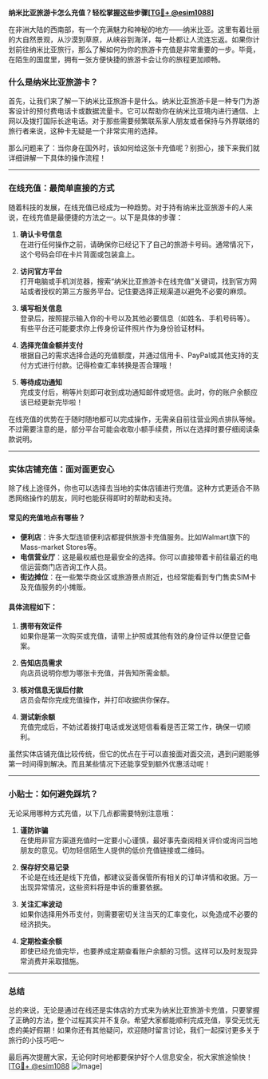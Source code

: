 **纳米比亚旅游卡怎么充值？轻松掌握这些步骤[[TG💪+ @esim1088](https://t.me/s/esim1088)]**

在非洲大陆的西南部，有一个充满魅力和神秘的地方——纳米比亚。这里有着壮丽的大自然景观，从沙漠到草原，从峡谷到海洋，每一处都让人流连忘返。如果你计划前往纳米比亚旅行，那么了解如何为你的旅游卡充值是非常重要的一步。毕竟，在陌生的国度里，拥有一张方便快捷的旅游卡会让你的旅程更加顺畅。

### 什么是纳米比亚旅游卡？

首先，让我们来了解一下纳米比亚旅游卡是什么。纳米比亚旅游卡是一种专门为游客设计的预付费电话卡或数据流量卡。它可以帮助你在纳米比亚境内进行通信、上网以及拨打国际长途电话。对于那些需要频繁联系家人朋友或者保持与外界联络的旅行者来说，这种卡无疑是一个非常实用的选择。

那么问题来了：当你身在国外时，该如何给这张卡充值呢？别担心，接下来我们就详细讲解一下具体的操作流程！

---

### 在线充值：最简单直接的方式

随着科技的发展，在线充值已经成为一种趋势。对于持有纳米比亚旅游卡的人来说，在线充值是最便捷的方法之一。以下是具体的步骤：

1. **确认卡号信息**  
   在进行任何操作之前，请确保你已经记下了自己的旅游卡号码。通常情况下，这个号码会印在卡片背面或包装盒上。

2. **访问官方平台**  
   打开电脑或手机浏览器，搜索“纳米比亚旅游卡在线充值”关键词，找到官方网站或者授权的第三方服务平台。记住要选择正规渠道以避免不必要的麻烦。

3. **填写相关信息**  
   登录后，按照提示输入你的卡号以及其他必要信息（如姓名、手机号码等）。有些平台还可能要求你上传身份证件照片作为身份验证材料。

4. **选择充值金额并支付**  
   根据自己的需求选择合适的充值额度，并通过信用卡、PayPal或其他支持的支付方式进行付款。记得检查汇率转换是否合理哦！

5. **等待成功通知**  
   完成支付后，稍等片刻即可收到成功通知邮件或短信。此时，你的账户余额应该已经更新完毕啦！

在线充值的优势在于随时随地都可以完成操作，无需亲自前往营业网点排队等候。不过需要注意的是，部分平台可能会收取小额手续费，所以在选择时要仔细阅读条款说明。

---

### 实体店铺充值：面对面更安心

除了线上途径外，你也可以选择去当地的实体店铺进行充值。这种方式更适合不熟悉网络操作的朋友，同时也能获得即时的帮助和支持。

#### 常见的充值地点有哪些？
- **便利店**：许多大型连锁便利店都提供旅游卡充值服务。比如Walmart旗下的Mass-market Stores等。
- **电信营业厅**：这是最权威也是最安全的选择。你可以直接带着卡前往最近的电信运营商门店咨询工作人员。
- **街边摊位**：在一些繁华商业区或旅游景点附近，也经常能看到专门售卖SIM卡及充值服务的小摊贩。

#### 具体流程如下：
1. **携带有效证件**  
   如果你是第一次购买或充值，请带上护照或其他有效的身份证件以便登记备案。

2. **告知店员需求**  
   向店员说明你想为哪张卡充值，并告知所需金额。

3. **核对信息无误后付款**  
   店员会帮你完成充值操作，并打印收据供你保存。

4. **测试新余额**  
   充值完成后，不妨试着拨打电话或发送短信看看是否正常工作，确保一切顺利。

虽然实体店铺充值比较传统，但它的优点在于可以直接面对面交流，遇到问题能够第一时间得到解决。而且某些情况下还能享受到额外优惠活动呢！

---

### 小贴士：如何避免踩坑？

无论采用哪种方式充值，以下几点都需要特别注意哦：

1. **谨防诈骗**  
   在使用非官方渠道充值时一定要小心谨慎，最好事先查阅相关评价或询问当地朋友的意见。切勿轻信陌生人提供的低价充值链接或二维码。

2. **保存好交易记录**  
   不论是在线还是线下充值，都建议妥善保管所有相关的订单详情和收据。万一出现异常情况，这些资料将是申诉的重要依据。

3. **关注汇率波动**  
   如果你选择用外币支付，则需要密切关注当天的汇率变化，以免造成不必要的经济损失。

4. **定期检查余额**  
   即使已经充值完毕，也要养成定期查看账户余额的习惯。这样可以及时发现异常消费并采取措施。

---

### 总结

总的来说，无论是通过在线还是实体店的方式来为纳米比亚旅游卡充值，只要掌握了正确的方法，整个过程其实并不复杂。希望大家都能顺利完成充值，享受无忧无虑的美好假期！如果你还有其他疑问，欢迎随时留言讨论，我们一起探讨更多关于旅行的小技巧吧～  

最后再次提醒大家，无论何时何地都要保护好个人信息安全，祝大家旅途愉快！[[TG💪+ @esim1088](https://t.me/s/esim1088) ![Image](https://i.postimg.cc/4NQfJmqS/Snipaste-2025-05-13-00-14-12.png)]